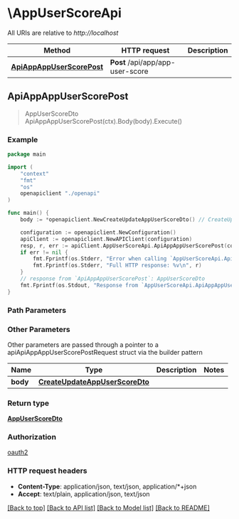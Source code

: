 # \AppUserScoreApi

All URIs are relative to *http://localhost*

Method | HTTP request | Description
------------- | ------------- | -------------
[**ApiAppAppUserScorePost**](AppUserScoreApi.md#ApiAppAppUserScorePost) | **Post** /api/app/app-user-score | 



## ApiAppAppUserScorePost

> AppUserScoreDto ApiAppAppUserScorePost(ctx).Body(body).Execute()



### Example

```go
package main

import (
    "context"
    "fmt"
    "os"
    openapiclient "./openapi"
)

func main() {
    body := *openapiclient.NewCreateUpdateAppUserScoreDto() // CreateUpdateAppUserScoreDto |  (optional)

    configuration := openapiclient.NewConfiguration()
    apiClient := openapiclient.NewAPIClient(configuration)
    resp, r, err := apiClient.AppUserScoreApi.ApiAppAppUserScorePost(context.Background()).Body(body).Execute()
    if err != nil {
        fmt.Fprintf(os.Stderr, "Error when calling `AppUserScoreApi.ApiAppAppUserScorePost``: %v\n", err)
        fmt.Fprintf(os.Stderr, "Full HTTP response: %v\n", r)
    }
    // response from `ApiAppAppUserScorePost`: AppUserScoreDto
    fmt.Fprintf(os.Stdout, "Response from `AppUserScoreApi.ApiAppAppUserScorePost`: %v\n", resp)
}
```

### Path Parameters



### Other Parameters

Other parameters are passed through a pointer to a apiApiAppAppUserScorePostRequest struct via the builder pattern


Name | Type | Description  | Notes
------------- | ------------- | ------------- | -------------
 **body** | [**CreateUpdateAppUserScoreDto**](CreateUpdateAppUserScoreDto.md) |  | 

### Return type

[**AppUserScoreDto**](AppUserScoreDto.md)

### Authorization

[oauth2](../README.md#oauth2)

### HTTP request headers

- **Content-Type**: application/json, text/json, application/*+json
- **Accept**: text/plain, application/json, text/json

[[Back to top]](#) [[Back to API list]](../README.md#documentation-for-api-endpoints)
[[Back to Model list]](../README.md#documentation-for-models)
[[Back to README]](../README.md)

